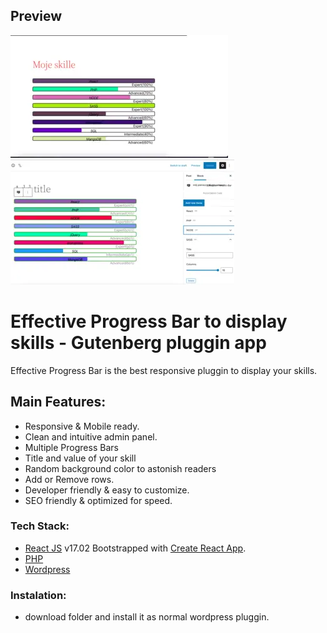 ## Preview
![Design preview for the Entertainment web app coding challenge](./assets/view/1.webp)
![Design preview for the Entertainment web app coding challenge](./assets/view/2.webp)

#  Effective Progress Bar to display skills - Gutenberg pluggin app


Effective Progress Bar is the best responsive pluggin to display your skills.

## Main Features:

- Responsive & Mobile ready.
- Clean and intuitive admin panel.
- Multiple Progress Bars 
- Title and value of your skill
- Random background color to astonish readers
- Add or Remove rows. 
- Developer friendly & easy to customize.
- SEO friendly & optimized for speed.

### Tech Stack:
- [React JS](https://reactjs.org/docs/getting-started.html) v17.02 Bootstrapped with [Create React App](https://github.com/facebook/create-react-app).
- [PHP](https://www.php.net) 
- [Wordpress](https://wordpress.org)

### Instalation:
- download folder and install it as normal wordpress pluggin. 